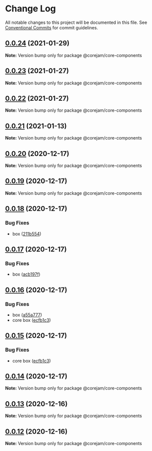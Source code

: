 # Change Log

All notable changes to this project will be documented in this file.
See [Conventional Commits](https://conventionalcommits.org) for commit guidelines.

## [0.0.24](https://github.com/Corejam/Corejam/compare/@corejam/core-components@0.0.23...@corejam/core-components@0.0.24) (2021-01-29)

**Note:** Version bump only for package @corejam/core-components

## [0.0.23](https://github.com/Corejam/Corejam/compare/@corejam/core-components@0.0.22...@corejam/core-components@0.0.23) (2021-01-27)

**Note:** Version bump only for package @corejam/core-components

## [0.0.22](https://github.com/Corejam/Corejam/compare/@corejam/core-components@0.0.21...@corejam/core-components@0.0.22) (2021-01-27)

**Note:** Version bump only for package @corejam/core-components

## [0.0.21](https://github.com/Corejam/Corejam/compare/@corejam/core-components@0.0.20...@corejam/core-components@0.0.21) (2021-01-13)

**Note:** Version bump only for package @corejam/core-components

## [0.0.20](https://github.com/Corejam/Corejam/compare/@corejam/core-components@0.0.19...@corejam/core-components@0.0.20) (2020-12-17)

**Note:** Version bump only for package @corejam/core-components

## [0.0.19](https://github.com/Corejam/Corejam/compare/@corejam/core-components@0.0.14...@corejam/core-components@0.0.19) (2020-12-17)

**Note:** Version bump only for package @corejam/core-components

## [0.0.18](https://github.com/Corejam/Corejam/compare/@corejam/core-components@0.0.17...@corejam/core-components@0.0.18) (2020-12-17)

### Bug Fixes

- box ([211b554](https://github.com/Corejam/Corejam/commit/211b554b4232d8d2082ce5ee4218a1ad11d9a947))

## [0.0.17](https://github.com/Corejam/Corejam/compare/@corejam/core-components@0.0.16...@corejam/core-components@0.0.17) (2020-12-17)

### Bug Fixes

- box ([acb197f](https://github.com/Corejam/Corejam/commit/acb197f50490ecc1fc9d90706ea07305adab3950))

## [0.0.16](https://github.com/Corejam/Corejam/compare/@corejam/core-components@0.0.15...@corejam/core-components@0.0.16) (2020-12-17)

### Bug Fixes

- box ([a55a777](https://github.com/Corejam/Corejam/commit/a55a77704b30a1c3a90961c1f622645a77740de8))
- core box ([ecfb1c3](https://github.com/Corejam/Corejam/commit/ecfb1c3dc5a3c68c52b5bed6bcbf4f04e59b4d9a))

## [0.0.15](https://github.com/Corejam/Corejam/compare/@corejam/core-components@0.0.14...@corejam/core-components@0.0.15) (2020-12-17)

### Bug Fixes

- core box ([ecfb1c3](https://github.com/Corejam/Corejam/commit/ecfb1c3dc5a3c68c52b5bed6bcbf4f04e59b4d9a))

## [0.0.14](https://github.com/Corejam/Corejam/compare/@corejam/core-components@0.0.11...@corejam/core-components@0.0.14) (2020-12-17)

**Note:** Version bump only for package @corejam/core-components

## [0.0.13](https://github.com/Corejam/Corejam/compare/@corejam/core-components@0.0.11...@corejam/core-components@0.0.13) (2020-12-16)

**Note:** Version bump only for package @corejam/core-components

## [0.0.12](https://github.com/Corejam/Corejam/compare/@corejam/core-components@0.0.11...@corejam/core-components@0.0.12) (2020-12-16)

**Note:** Version bump only for package @corejam/core-components
